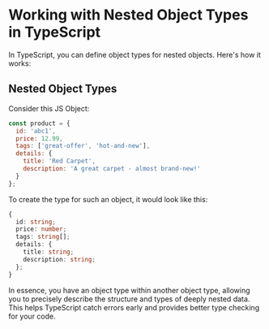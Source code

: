 # Working with Nested Object Types in TypeScript

In TypeScript, you can define object types for nested objects. Here's how it works:

## Nested Object Types
Consider this JS Object:
```javascript
const product = {
  id: 'abc1',
  price: 12.99,
  tags: ['great-offer', 'hot-and-new'],
  details: {
    title: 'Red Carpet',
    description: 'A great carpet - almost brand-new!'
  }
};
```

To create the type for such an object, it would look like this:

```typescript
{
  id: string;
  price: number;
  tags: string[];
  details: {
    title: string;
    description: string;
  };
}
```

In essence, you have an object type within another object type, allowing you to precisely describe the structure and types of deeply nested data. This helps TypeScript catch errors early and provides better type checking for your code.